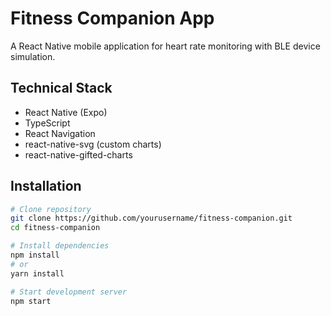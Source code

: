 # Fitness Companion App

A React Native mobile application for heart rate monitoring with BLE device simulation.

## Technical Stack

- React Native (Expo)
- TypeScript
- React Navigation
- react-native-svg (custom charts)
- react-native-gifted-charts

## Installation

```bash
# Clone repository
git clone https://github.com/yourusername/fitness-companion.git
cd fitness-companion

# Install dependencies
npm install
# or
yarn install

# Start development server
npm start
